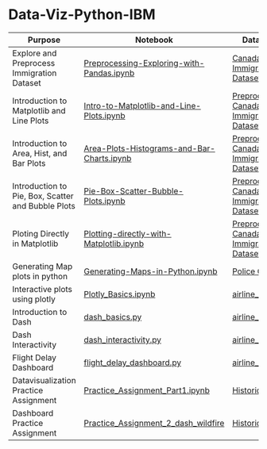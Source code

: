 # Data-Viz-Python-IBM

| Purpose | Notebook | Dataset Used
| --- | --- | --- |
| Explore and Preprocess Immigration Dataset | [Preprocessing-Exploring-with-Pandas.ipynb](https://github.com/nitinmadas/Data-Viz-Python-IBM/blob/main/Dataset-Preprocessing-Exploring-with-Pandas.ipynb) | [Canada Immigration Dataset](https://github.com/nitinmadas/Data-Viz-Python-IBM/blob/main/Datasets/Canada_preprocessing.xlsx)
| Introduction to Matplotlib and Line Plots | [Intro-to-Matplotlib-and-Line-Plots.ipynb](https://github.com/nitinmadas/Data-Viz-Python-IBM/blob/main/Intro-to-Matplotlib-and-Line-Plots.ipynb) | [Preprocessed Canada Immigration Dataset](https://github.com/nitinmadas/Data-Viz-Python-IBM/blob/main/Datasets/Canada_intro_matplotlib_lineplot.csv)
| Introduction to Area, Hist, and Bar Plots | [Area-Plots-Histograms-and-Bar-Charts.ipynb](https://github.com/nitinmadas/Data-Viz-Python-IBM/blob/main/Area-Plots-Histograms-and-Bar-Charts.ipynb) | [Preprocessed Canada Immigration Dataset](https://github.com/nitinmadas/Data-Viz-Python-IBM/blob/main/Datasets/Canada_intro_matplotlib_lineplot.csv)
| Introduction to Pie, Box, Scatter and Bubble Plots | [Pie-Box-Scatter-Bubble-Plots.ipynb](https://github.com/nitinmadas/Data-Viz-Python-IBM/blob/main/Pie-Box-Scatter-Bubble-Plots.ipynb) | [Preprocessed Canada Immigration Dataset](https://github.com/nitinmadas/Data-Viz-Python-IBM/blob/main/Datasets/Canada_intro_matplotlib_lineplot.csv)
| Ploting Directly in Matplotlib | [Plotting-directly-with-Matplotlib.ipynb](https://github.com/nitinmadas/Data-Viz-Python-IBM/blob/main/Plotting-directly-with-Matplotlib.ipynb) | [Preprocessed Canada Immigration Dataset](https://github.com/nitinmadas/Data-Viz-Python-IBM/blob/main/Datasets/Canada_intro_matplotlib_lineplot.csv)
| Generating Map plots in python |[Generating-Maps-in-Python.ipynb](https://github.com/nitinmadas/Data-Viz-Python-IBM/blob/main/Generating-Maps-in-Python.ipynb) | [Police Crime Data](https://cf-courses-data.s3.us.cloud-object-storage.appdomain.cloud/IBMDeveloperSkillsNetwork-DV0101EN-SkillsNetwork/Data%20Files/Police_Department_Incidents_-_Previous_Year__2016_.csv) |
| Interactive plots using plotly |[Plotly_Basics.ipynb](https://github.com/nitinmadas/Data-Viz-Python-IBM/blob/main/Plotly_Basics.ipynb) | [airline_data](https://github.com/nitinmadas/Data-Viz-Python-IBM/blob/main/Datasets/airline_data.csv) |
| Introduction to Dash | [dash_basics.py](https://github.com/nitinmadas/Data-Viz-Python-IBM/blob/main/dash_basics.py) | [airline_data](https://github.com/nitinmadas/Data-Viz-Python-IBM/blob/main/Datasets/airline_data.csv)
| Dash Interactivity | [dash_interactivity.py](https://github.com/nitinmadas/Data-Viz-Python-IBM/blob/main/dash_interactivity.py) | [airline_data](https://github.com/nitinmadas/Data-Viz-Python-IBM/blob/main/Datasets/airline_data.csv)
| Flight Delay Dashboard | [flight_delay_dashboard.py](https://github.com/nitinmadas/Data-Viz-Python-IBM/blob/main/flight_delay_dashboard.py) | [airline_data](https://github.com/nitinmadas/Data-Viz-Python-IBM/blob/main/Datasets/airline_data.csv)
| Datavisualization Practice Assignment | [Practice_Assignment_Part1.ipynb](https://github.com/nitinmadas/Data-Viz-Python-IBM/blob/main/Practice_Assignment_Part1.ipynb) | [Historical_Wildfires](https://cf-courses-data.s3.us.cloud-object-storage.appdomain.cloud/IBMDeveloperSkillsNetwork-DV0101EN-SkillsNetwork/Data%20Files/Historical_Wildfires.csv)
| Dashboard Practice Assignment | [Practice_Assignment_2_dash_wildfire](https://github.com/nitinmadas/Data-Viz-Python-IBM/blob/main/Practice_Assignment_2_dash_wildfire.py) | [Historical_Wildfires](https://cf-courses-data.s3.us.cloud-object-storage.appdomain.cloud/IBMDeveloperSkillsNetwork-DV0101EN-SkillsNetwork/Data%20Files/Historical_Wildfires.csv)




<!-- [historical_automobile_sales](https://cf-courses-data.s3.us.cloud-object-storage.appdomain.cloud/IBMDeveloperSkillsNetwork-DV0101EN-SkillsNetwork/Data%20Files/historical_automobile_sales.csv) -->
